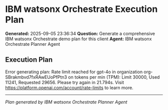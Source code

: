 # IBM watsonx Orchestrate Execution Plan

**Generated:** 2025-09-05 23:36:34
**Question:** Generate a comprehensive IBM watsonx Orchestrate demo plan for this client
**Agent:** IBM watsonx Orchestrate Planner Agent

## Execution Plan

Error generating plan: Rate limit reached for gpt-4o in organization org-SBrakmbvd7fxRAwEUoPfPtn3 on tokens per min (TPM): Limit 30000, Used 11241, Requested 29656. Please try again in 21.794s. Visit https://platform.openai.com/account/rate-limits to learn more.

---
*Plan generated by IBM watsonx Orchestrate Planner Agent*
